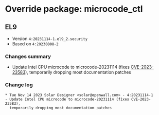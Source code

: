 # Override package: microcode_ctl

## EL9

- Version `4:20231114-1.el9_2.security`
- Based on `4:20230808-2`

### Changes summary

- Update Intel CPU microcode to microcode-20231114 (fixes [CVE-2023-23583](../issues/CVE-2023-23583.md)), temporarily dropping most documentation patches

### Change log

```
* Tue Nov 14 2023 Solar Designer <solar@openwall.com> - 4:20231114-1
- Update Intel CPU microcode to microcode-20231114 (fixes CVE-2023-23583),
  temporarily dropping most documentation patches
```
